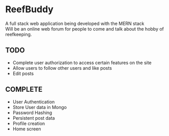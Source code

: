 # ReefBuddy
A full stack web application being developed with the MERN stack  
Will be an online web forum for people to come and talk about the hobby of reefkeeping.  


## TODO
* Complete user authorization to access certain features on the site
* Allow users to follow other users and like posts
* Edit posts

## COMPLETE
* User Authentication
* Store User data in Mongo
* Password Hashing
* Persistent post data
* Profile creation
* Home screen
